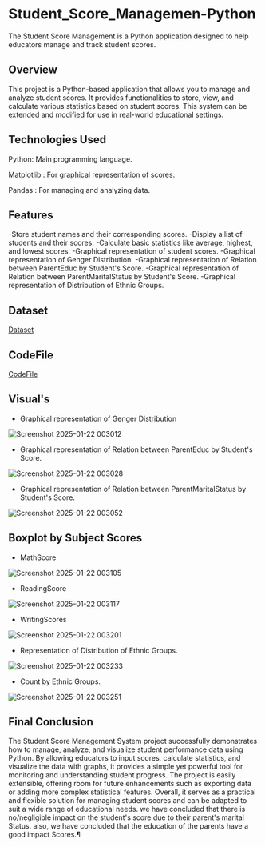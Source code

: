 # Student_Score_Managemen-Python
The Student Score Management  is a Python application designed to help educators manage and track student scores.


## Overview
This project is a Python-based application that allows you to manage and analyze student scores. It provides functionalities to store, view, and calculate various statistics based on student scores. This system can be extended and modified for use in real-world educational settings.


## Technologies Used

Python: Main programming language.

Matplotlib : For graphical representation of scores.

Pandas : For managing and analyzing data.





## Features

-Store student names and their corresponding scores.
-Display a list of students and their scores.
-Calculate basic statistics like average, highest, and lowest scores.
-Graphical representation of student scores.
-Graphical representation of Genger Distribution.
-Graphical representation of Relation between ParentEduc by Student's Score.
-Graphical representation of Relation between ParentMaritalStatus by Student's Score.
-Graphical representation of Distribution of Ethnic Groups.



## Dataset

<a href= "https://github.com/snehap2000/Student_Score_Managemen-Python/blob/main/Expanded_data_with_more_features.csv"> Dataset</a>
                                                                                                                                 


## CodeFile

<a href="https://github.com/snehap2000/Student_Score_Managemen-Python/blob/main/Student's%20Score%20Project.ipynb"> CodeFile</a>


                                                                                                                                 
##  Visual's 

                                                                                                                                 
                                                                                                                                
- Graphical representation of Genger Distribution

![Screenshot 2025-01-22 003012](https://github.com/user-attachments/assets/75c684aa-0c28-41c4-86fe-ca026a29981a)















- Graphical representation of Relation between ParentEduc by Student's Score.


![Screenshot 2025-01-22 003028](https://github.com/user-attachments/assets/9f674529-6236-408e-abe4-fbd7aa9fca9a)























- Graphical representation of Relation between ParentMaritalStatus by Student's Score.


![Screenshot 2025-01-22 003052](https://github.com/user-attachments/assets/9c9c8448-3ec0-485c-931c-71a5a5ee1820)














## Boxplot by Subject Scores

- MathScore

  
![Screenshot 2025-01-22 003105](https://github.com/user-attachments/assets/cd3ddbc9-c54c-445f-bb0a-16793896508a)














- ReadingScore


![Screenshot 2025-01-22 003117](https://github.com/user-attachments/assets/97e21d1f-a1e1-40d5-b410-e24b5420b8a5)

















- WritingScores


![Screenshot 2025-01-22 003201](https://github.com/user-attachments/assets/f3bfefc6-460b-445e-86b5-9844f159aa70)





















-  Representation of Distribution of Ethnic Groups.
                                                                                                  
                                                                                                                                
![Screenshot 2025-01-22 003233](https://github.com/user-attachments/assets/4b86fc2f-1d11-4861-a987-100267dcfad8)


















- Count by Ethnic Groups.


![Screenshot 2025-01-22 003251](https://github.com/user-attachments/assets/0a5df871-158c-443d-b67f-122e39fee846)
















## Final Conclusion


The Student Score Management System project successfully demonstrates how to manage, analyze, and visualize student performance data using Python. By allowing educators to input scores, calculate statistics, and visualize the data with graphs, it provides a simple yet powerful tool for monitoring and understanding student progress. The project is easily extensible, offering room for future enhancements such as exporting data or adding more complex statistical features. Overall, it serves as a practical and flexible solution for managing student scores and can be adapted to suit a wide range of educational needs.
we have concluded that there is no/negligible impact on the student's score due to their parent's marital Status. also, we have concluded that the education of the parents have a good impact Scores.¶
